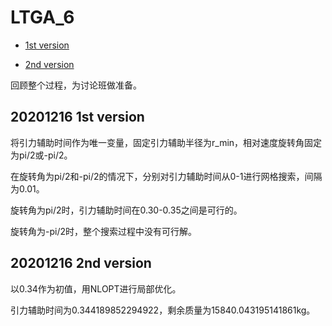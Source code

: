 # LTGA_6

* [1st version](#20201216-1st-version)

* [2nd version](#20201216-2nd-version)

回顾整个过程，为讨论班做准备。

## 20201216 1st version

将引力辅助时间作为唯一变量，固定引力辅助半径为r_min，相对速度旋转角固定为pi/2或-pi/2。

在旋转角为pi/2和-pi/2的情况下，分别对引力辅助时间从0-1进行网格搜索，间隔为0.01。

旋转角为pi/2时，引力辅助时间在0.30-0.35之间是可行的。

旋转角为-pi/2时，整个搜索过程中没有可行解。

## 20201216 2nd version

以0.34作为初值，用NLOPT进行局部优化。

引力辅助时间为0.344189852294922，剩余质量为15840.043195141861kg。